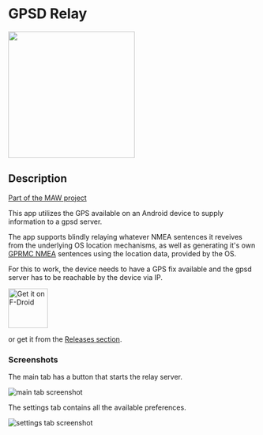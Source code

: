 # GPSD Relay

<img src="./app/src/main/ic_launcher-playstore.png" width="256">

## Description

[Part of the MAW project](https://github.com/project-kaat/maw)

This app utilizes the GPS available on an Android device to supply information to a gpsd server.

The app supports blindly relaying whatever NMEA sentences it reveives from the underlying OS location mechanisms, as well as generating it's own [GPRMC NMEA](https://en.wikipedia.org/wiki/NMEA_0183) sentences using the location data, provided by the OS.

For this to work, the device needs to have a GPS fix available and the gpsd server has to be reachable by the device via IP.

[<img src="https://fdroid.gitlab.io/artwork/badge/get-it-on.png"
     alt="Get it on F-Droid"
     height="80">](https://f-droid.org/packages/io.github.project_kaat.gpsdrelay/)

or get it from the [Releases section](https://github.com/project-kaat/gpsdRelay/releases/latest).

### Screenshots

The main tab has a button that starts the relay server.

![main tab screenshot](./screenshots/main_tab.png)

The settings tab contains all the available preferences.

![settings tab screenshot](./screenshots/settings_tab.png)
